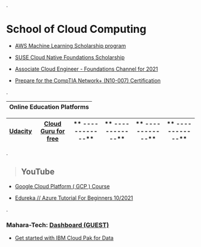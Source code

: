 


.

# School of Cloud Computing



- [AWS Machine Learning Scholarship program](https://github.com/nancyalaswad90/AWS-Machine-Learning-Scholarship-program)



- [SUSE Cloud Native Foundations Scholarship](https://github.com/nancyalaswad90/SUSE-Cloud-Native-Foundations-Scholarship/blob/main/README.md)



-  [Associate Cloud Engineer - Foundations Channel for 2021 ](https://app.pluralsight.com/channels/details/db285911-816c-4297-80e1-ed08e58ce974)



- [Prepare for the CompTIA Network+ (N10-007) Certification](https://github.com/nancyalaswad90/Prepare-for-the-CompTIA-Network-N10-007-Certification)




.


| **Online Education Platforms**|
 | ------------ | 

| **[Udacity ]()** | **[Cloud Guru for free](https://acloudguru.com/content/cloud-learning-for-free?mkt_tok=MzA2LURVUC03NDUAAAF_RgYqpjvbFqWanxHfRJn8fe5qWiA5_Luvmsm-eRlTRFDJY3yE5QKkxVx3DtuTouY_wE-SwddoScvf2ulV6EJomVwW0DaOPYPYVj8JP_dHigMxEHLT&oid=&promo=&utm_campaign=freemium&utm_content=&utm_medium=email&utm_source=ps&utm_term=&vid=7014Q000001ySrRQAU)**|** ------------** |  ** ------------**|  ** ------------**| ** ------------**| 
| ------------ | ------------ | ------------ |------------ | ------------ | ------------ |




.





> ## YouTube

 - [Google Cloud Platform ( GCP ) Course](https://www.youtube.com/watch?v=gud65lqebrc)


 - [Edureka // Azure Tutorial For Beginners  10/2021](https://www.youtube.com/watch?v=6Xsoij6qWdE)

.

###  Mahara-Tech: [Dashboard (GUEST)](https://maharatech.gov.eg/?)

 - [Get started with IBM Cloud Pak for Data](https://github.com/nancyalaswad90/Get-started-with-IBM-Cloud-Pak-for-Data-Understand-its-functions-/blob/main/README.md)
